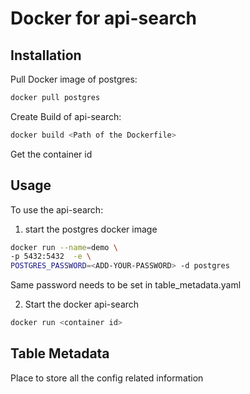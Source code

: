 # Docker for api-search

## Installation

Pull Docker image of postgres:

```bash
docker pull postgres
```

Create Build of api-search:

```bash
docker build <Path of the Dockerfile>
```
Get the container id

## Usage

To use the api-search:

1. start the postgres docker image

```bash
docker run --name=demo \
-p 5432:5432  -e \ 
POSTGRES_PASSWORD=<ADD-YOUR-PASSWORD> -d postgres
```
Same password needs to be set in table_metadata.yaml

2. Start the docker api-search

```bash
docker run <container id>
```

## Table Metadata

Place to store all the config related information

